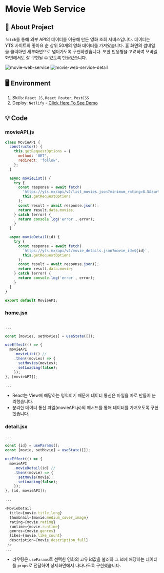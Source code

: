 # Movie Web Service

## 📝 About Project

`fetch`를 통해 외부 API의 데이터를 이용해 만든 영화 조회 서비스입니다. 데이터는 YTS 사이트의 좋아요 순 상위 50개의 영화 데이터를 가져왔습니다. 홈 화면의 썸네일을 클릭하면 세부화면으로 넘어가도록 구현하였습니다. 또한 반응형을 고려하여 모바일 화면에서도 잘 구현될 수 있도록 만들었습니다.

![movie-web-service](https://user-images.githubusercontent.com/87454393/185085963-3689dc9f-5259-4d51-b4a5-eef5d02b325e.png)
![movie-web-service-detail](https://user-images.githubusercontent.com/87454393/185085989-449c91b5-bfff-4ce9-99de-4ee2d31c8221.png)

## 🖥 Environment

1. Skills: `React JS`, `React Router`, `PostCSS`
2. Deploy: `Netlify` - [Click Here To See Demo](https://movie-web-service.netlify.app/)

## 💡 Code

### movieAPI.js

```javascript
class MovieAPI {
  constructor() {
    this.getRequestOptions = {
      method: 'GET',
      redirect: 'follow',
    };
  }

  async movieList() {
    try {
      const response = await fetch(
        'https://yts.mx/api/v2/list_movies.json?minimum_rating=8.5&sort_by=like_count&limit=50',
        this.getRequestOptions
      );
      const result = await response.json();
      return result.data.movies;
    } catch (error) {
      return console.log('error', error);
    }
  }

  async movieDetail(id) {
    try {
      const response = await fetch(
        `https://yts.mx/api/v2/movie_details.json?movie_id=${id}`,
        this.getRequestOptions
      );
      const result = await response.json();
      return result.data.movie;
    } catch (error) {
      return console.log('error', error);
    }
  }
}

export default MovieAPI;
```

### home.jsx

```javascript

...

const [movies, setMovies] = useState([]);

useEffect(() => {
  movieAPI
    .movieList() //
    .then((movies) => {
      setMovies(movies);
      setLoading(false);
    });
}, [movieAPI]);

...

```

- React는 View에 해당하는 영역이기 때문에 데이터 통신은 파일을 따로 만들어 분리했습니다.
- 분리한 데이터 통신 파일(movieAPI.js)의 메서드를 통해 데이터를 가져오도록 구현했습니다.

### detail.jsx

```javascript
...

const {id} = useParams();
const [movie, setMovie] = useState([]);

useEffect(() => {
  movieAPI
    .movieDetail(id) //
    .then((movie) => {
      setMovie(movie);
      setLoading(false);
    });
}, [id, movieAPI]);

...

<MovieDetail
  title={movie.title_long}
  thumbnail={movie.medium_cover_image}
  rating={movie.rating}
  runtime={movie.runtime}
  genres={movie.genres}
  likes={movie.like_count}
  description={movie.description_full}
 />
...
```

- 라우팅은 `useParams`로 선택한 영화의 고유 id값을 불러와 그 id에 해당하는 데이터를 `props`로 전달하여 상세화면에서 나타나도록 구현했습니다.

